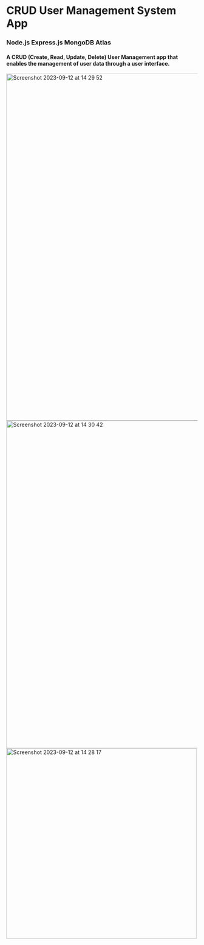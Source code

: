 # CRUD User Management System App
### Node.js Express.js MongoDB Atlas
#### A CRUD (Create, Read, Update, Delete) User Management app that enables the management of user data through a user interface.
<img width="913" alt="Screenshot 2023-09-12 at 14 29 52" src="https://github.com/MariaKar1991/User-Management-System-App/assets/82884186/8b94f0a4-45f4-41f4-82ab-f9b0fef0c13b">
<img width="862" alt="Screenshot 2023-09-12 at 14 30 42" src="https://github.com/MariaKar1991/User-Management-System-App/assets/82884186/0f68ae38-4dda-4e67-bd1a-f1d21d2041ea">
<img width="501" alt="Screenshot 2023-09-12 at 14 28 17" src="https://github.com/MariaKar1991/User-Management-System-App/assets/82884186/43746175-2f7d-4c40-939f-c6c9c453f47a">
